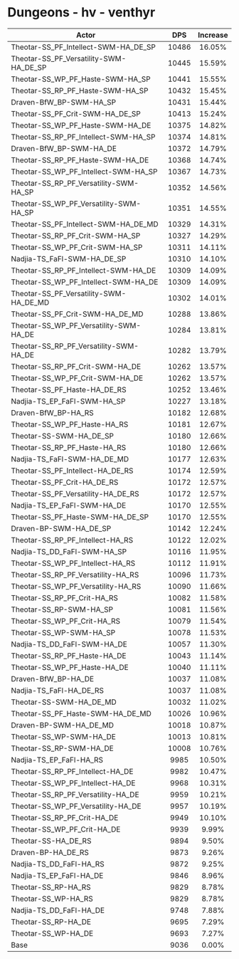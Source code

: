 # Dungeons - hv - venthyr
| Actor | DPS | Increase |
|---|:---:|:---:|
|Theotar-SS_PF_Intellect-SWM-HA_DE_SP|10486|16.05%|
|Theotar-SS_PF_Versatility-SWM-HA_DE_SP|10445|15.59%|
|Theotar-SS_WP_PF_Haste-SWM-HA_SP|10441|15.55%|
|Theotar-SS_RP_PF_Haste-SWM-HA_SP|10432|15.45%|
|Draven-BfW_BP-SWM-HA_SP|10431|15.44%|
|Theotar-SS_PF_Crit-SWM-HA_DE_SP|10413|15.24%|
|Theotar-SS_WP_PF_Haste-SWM-HA_DE|10375|14.82%|
|Theotar-SS_RP_PF_Intellect-SWM-HA_SP|10374|14.81%|
|Draven-BfW_BP-SWM-HA_DE|10372|14.79%|
|Theotar-SS_RP_PF_Haste-SWM-HA_DE|10368|14.74%|
|Theotar-SS_WP_PF_Intellect-SWM-HA_SP|10367|14.73%|
|Theotar-SS_RP_PF_Versatility-SWM-HA_SP|10352|14.56%|
|Theotar-SS_WP_PF_Versatility-SWM-HA_SP|10351|14.55%|
|Theotar-SS_PF_Intellect-SWM-HA_DE_MD|10329|14.31%|
|Theotar-SS_RP_PF_Crit-SWM-HA_SP|10327|14.29%|
|Theotar-SS_WP_PF_Crit-SWM-HA_SP|10311|14.11%|
|Nadjia-TS_FaFl-SWM-HA_DE_SP|10310|14.10%|
|Theotar-SS_RP_PF_Intellect-SWM-HA_DE|10309|14.09%|
|Theotar-SS_WP_PF_Intellect-SWM-HA_DE|10309|14.09%|
|Theotar-SS_PF_Versatility-SWM-HA_DE_MD|10302|14.01%|
|Theotar-SS_PF_Crit-SWM-HA_DE_MD|10288|13.86%|
|Theotar-SS_WP_PF_Versatility-SWM-HA_DE|10284|13.81%|
|Theotar-SS_RP_PF_Versatility-SWM-HA_DE|10282|13.79%|
|Theotar-SS_RP_PF_Crit-SWM-HA_DE|10262|13.57%|
|Theotar-SS_WP_PF_Crit-SWM-HA_DE|10262|13.57%|
|Theotar-SS_PF_Haste-HA_DE_RS|10252|13.46%|
|Nadjia-TS_EP_FaFl-SWM-HA_SP|10227|13.18%|
|Draven-BfW_BP-HA_RS|10182|12.68%|
|Theotar-SS_WP_PF_Haste-HA_RS|10181|12.67%|
|Theotar-SS-SWM-HA_DE_SP|10180|12.66%|
|Theotar-SS_RP_PF_Haste-HA_RS|10180|12.66%|
|Nadjia-TS_FaFl-SWM-HA_DE_MD|10177|12.63%|
|Theotar-SS_PF_Intellect-HA_DE_RS|10174|12.59%|
|Theotar-SS_PF_Crit-HA_DE_RS|10172|12.57%|
|Theotar-SS_PF_Versatility-HA_DE_RS|10172|12.57%|
|Nadjia-TS_EP_FaFl-SWM-HA_DE|10170|12.55%|
|Theotar-SS_PF_Haste-SWM-HA_DE_SP|10170|12.55%|
|Draven-BP-SWM-HA_DE_SP|10142|12.24%|
|Theotar-SS_RP_PF_Intellect-HA_RS|10122|12.02%|
|Nadjia-TS_DD_FaFl-SWM-HA_SP|10116|11.95%|
|Theotar-SS_WP_PF_Intellect-HA_RS|10112|11.91%|
|Theotar-SS_RP_PF_Versatility-HA_RS|10096|11.73%|
|Theotar-SS_WP_PF_Versatility-HA_RS|10090|11.66%|
|Theotar-SS_RP_PF_Crit-HA_RS|10082|11.58%|
|Theotar-SS_RP-SWM-HA_SP|10081|11.56%|
|Theotar-SS_WP_PF_Crit-HA_RS|10079|11.54%|
|Theotar-SS_WP-SWM-HA_SP|10078|11.53%|
|Nadjia-TS_DD_FaFl-SWM-HA_DE|10057|11.30%|
|Theotar-SS_RP_PF_Haste-HA_DE|10043|11.14%|
|Theotar-SS_WP_PF_Haste-HA_DE|10040|11.11%|
|Draven-BfW_BP-HA_DE|10037|11.08%|
|Nadjia-TS_FaFl-HA_DE_RS|10037|11.08%|
|Theotar-SS-SWM-HA_DE_MD|10032|11.02%|
|Theotar-SS_PF_Haste-SWM-HA_DE_MD|10026|10.96%|
|Draven-BP-SWM-HA_DE_MD|10018|10.87%|
|Theotar-SS_WP-SWM-HA_DE|10013|10.81%|
|Theotar-SS_RP-SWM-HA_DE|10008|10.76%|
|Nadjia-TS_EP_FaFl-HA_RS|9985|10.50%|
|Theotar-SS_RP_PF_Intellect-HA_DE|9982|10.47%|
|Theotar-SS_WP_PF_Intellect-HA_DE|9968|10.31%|
|Theotar-SS_RP_PF_Versatility-HA_DE|9959|10.21%|
|Theotar-SS_WP_PF_Versatility-HA_DE|9957|10.19%|
|Theotar-SS_RP_PF_Crit-HA_DE|9949|10.10%|
|Theotar-SS_WP_PF_Crit-HA_DE|9939|9.99%|
|Theotar-SS-HA_DE_RS|9894|9.50%|
|Draven-BP-HA_DE_RS|9873|9.26%|
|Nadjia-TS_DD_FaFl-HA_RS|9872|9.25%|
|Nadjia-TS_EP_FaFl-HA_DE|9846|8.96%|
|Theotar-SS_RP-HA_RS|9829|8.78%|
|Theotar-SS_WP-HA_RS|9829|8.78%|
|Nadjia-TS_DD_FaFl-HA_DE|9748|7.88%|
|Theotar-SS_RP-HA_DE|9695|7.29%|
|Theotar-SS_WP-HA_DE|9693|7.27%|
|Base|9036|0.00%|
